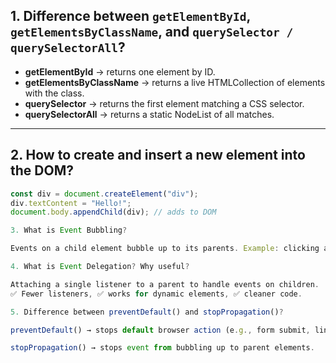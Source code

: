 

## 1. Difference between `getElementById`, `getElementsByClassName`, and `querySelector / querySelectorAll`?
- **getElementById** → returns one element by ID.  
- **getElementsByClassName** → returns a live HTMLCollection of elements with the class.  
- **querySelector** → returns the first element matching a CSS selector.  
- **querySelectorAll** → returns a static NodeList of all matches.  

---

## 2. How to create and insert a new element into the DOM?
```js
const div = document.createElement("div");
div.textContent = "Hello!";
document.body.appendChild(div); // adds to DOM

3. What is Event Bubbling?

Events on a child element bubble up to its parents. Example: clicking a button triggers its parent’s event too.

4. What is Event Delegation? Why useful?

Attaching a single listener to a parent to handle events on children.
✅ Fewer listeners, ✅ works for dynamic elements, ✅ cleaner code.

5. Difference between preventDefault() and stopPropagation()?

preventDefault() → stops default browser action (e.g., form submit, link open).

stopPropagation() → stops event from bubbling up to parent elements.
